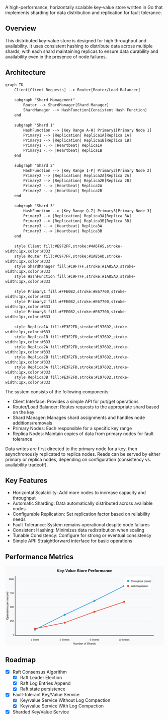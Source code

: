 A high-performance, horizontally scalable key-value store written in Go that implements sharding for data distribution and replication for fault tolerance.

## Overview
This distributed key-value store is designed for high throughput and availability. It uses consistent hashing to distribute data across multiple shards, with each shard maintaining replicas to ensure data durability and availability even in the presence of node failures.


## Architecture

```mermaid
graph TD
    Client[Client Requests] --> Router[Router/Load Balancer]
    
    subgraph "Shard Management"
        Router --> ShardManager[Shard Manager]
        ShardManager --> HashFunction[Consistent Hash Function]
    end
    
    subgraph "Shard 1"
        HashFunction --> |Key Range A-H| Primary1[Primary Node 1]
        Primary1 --> |Replication| Replica1A[Replica 1A]
        Primary1 --> |Replication| Replica1B[Replica 1B]
        Primary1 -.-> |Heartbeat| Replica1A
        Primary1 -.-> |Heartbeat| Replica1B
    end
    
    subgraph "Shard 2"
        HashFunction --> |Key Range I-P| Primary2[Primary Node 2]
        Primary2 --> |Replication| Replica2A[Replica 2A]
        Primary2 --> |Replication| Replica2B[Replica 2B]
        Primary2 -.-> |Heartbeat| Replica2A
        Primary2 -.-> |Heartbeat| Replica2B
    end
    
    subgraph "Shard 3"
        HashFunction --> |Key Range Q-Z| Primary3[Primary Node 3]
        Primary3 --> |Replication| Replica3A[Replica 3A]
        Primary3 --> |Replication| Replica3B[Replica 3B]
        Primary3 -.-> |Heartbeat| Replica3A
        Primary3 -.-> |Heartbeat| Replica3B
    end
    
    style Client fill:#E9F2FF,stroke:#4A6FA5,stroke-width:1px,color:#333
    style Router fill:#C9F7FF,stroke:#1A85AD,stroke-width:1px,color:#333
    style ShardManager fill:#C9F7FF,stroke:#1A85AD,stroke-width:1px,color:#333
    style HashFunction fill:#C9F7FF,stroke:#1A85AD,stroke-width:1px,color:#333
    
    style Primary1 fill:#FFE0B2,stroke:#E67700,stroke-width:1px,color:#333
    style Primary2 fill:#FFE0B2,stroke:#E67700,stroke-width:1px,color:#333
    style Primary3 fill:#FFE0B2,stroke:#E67700,stroke-width:1px,color:#333
    
    style Replica1A fill:#E3F2FD,stroke:#1976D2,stroke-width:1px,color:#333
    style Replica1B fill:#E3F2FD,stroke:#1976D2,stroke-width:1px,color:#333
    style Replica2A fill:#E3F2FD,stroke:#1976D2,stroke-width:1px,color:#333
    style Replica2B fill:#E3F2FD,stroke:#1976D2,stroke-width:1px,color:#333
    style Replica3A fill:#E3F2FD,stroke:#1976D2,stroke-width:1px,color:#333
    style Replica3B fill:#E3F2FD,stroke:#1976D2,stroke-width:1px,color:#333
```
The system consists of the following components:

- Client Interface: Provides a simple API for put/get operations
- Router/Load Balancer: Routes requests to the appropriate shard based on the key
- Shard Manager: Manages shard assignments and handles node additions/removals
- Primary Nodes: Each responsible for a specific key range
- Replica Nodes: Maintain copies of data from primary nodes for fault tolerance

Data writes are first directed to the primary node for a key, then asynchronously replicated to replica nodes. Reads can be served by either primary or replica nodes, depending on configuration (consistency vs. availability tradeoff).

## Key Features

- Horizontal Scalability: Add more nodes to increase capacity and throughput
- Automatic Sharding: Data automatically distributed across available nodes
- Configurable Replication: Set replication factor based on reliability needs
- Fault Tolerance: System remains operational despite node failures
- Consistent Hashing: Minimizes data redistribution when scaling
- Tunable Consistency: Configure for strong or eventual consistency
- Simple API: Straightforward interface for basic operations

## Performance Metrics

![Performance Benchmark](./performance-graph-svg.svg)

## Roadmap

- [x] Raft Consensus Algorithm
  - [x] Raft Leader Election
  - [x] Raft Log Entries Append
  - [x] Raft state persistence
  
- [x] Fault-tolerant Key/Value Service
  - [x] Key/value Service Without Log Compaction
  - [x] Key/value Service With Log Compaction

- [x] Sharded Key/Value Service
